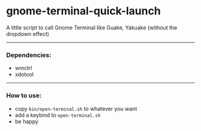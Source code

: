 gnome-terminal-quick-launch
===========================

A little script to call Gnome Terminal like Guake, Yakuake (without the dropdown effect)

----------

### Dependencies:
  - wmctrl
  - xdotool

----------

### How to use:
  - copy `bin/open-terminal.sh` to whatever you want
  - add a keybind to `open-terminal.sh`
  - be happy
